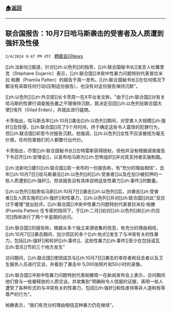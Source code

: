 ###  [:house:返回](README.md)
---


## 联合国报告：10月7日哈马斯袭击的受害者及人质遭到强奸及性侵
`3/4/2024 9:47 PM UTC ` [轉載自GNews](https://gnews.org/articles/2364795)

[[zh:法新社]]报道，针对[[zh:以色列]]的指责，[[zh:联合国秘书长]]发言人杜雅里克（Stéphane Dujarric）表示，[[zh:联合国]]冲突中性暴力问题特别代表普拉米拉·帕滕（Pramila Patten）的报告于周一发布。[[zh:联合国秘书长]]在任何情况下都没有采取任何行动(压制这份报告），也没有对这份报告保持沉默”。

[[zh:以色列]][[zh:外交部]]长卡茨周一在X平台发文称，"由于[[zh:联合国]]对有关哈马斯的性罪行调查报告置之不理保持沉默，我决定召回[[zh:以色列驻联合国大使]]埃丹（Gilad Erdan），并就此进行磋商。

卡茨指出，哈马斯去年[[zh:10月]]袭击[[zh:以色列]]期间，对受害人大规模[[zh:强奸]]及性侵，[[zh:联合国]]花了5个月时间，终于确定这些令人震惊的犯罪行为，但[[zh:联合国]]却至今对报告沉默。他强调，[[zh:以色列]]女性不应该被视为毫无价值，任何伤害她们的人都要付出代价。

卡茨指出，尽管[[zh:联合国秘书长]]古特雷斯获得授权，但他并没有根据调查报告下令召开[[zh:安理会]]，以宣布哈马斯为[[zh:恐怖组织]]并对其支持者实施制裁。

[[zh:法新社]]援引[[zh:联合国]]周一发布的一份报告称，有“充分的理由相信”，去年[[zh:10月7日]]哈马斯袭击[[zh:以色列]]的[[zh:受害者]]以及在加沙被扣押的一些人质遭到[[zh:强奸]]，但该报告没有具体说明这些性暴力[[zh:事件]]的数量。

[[zh:以色列]]指责哈马斯[[zh:10月7日]]袭击[[zh:以色列]]后，对袭击[[zh:受害者]]及人质实施的[[zh:强奸]]和性暴力，[[zh:以色列]]并对[[zh:联合国]]对此"反应过于缓慢"提出批评。[[zh:联合国]]冲突中性暴力问题特别代表普拉米拉·帕滕 (Pramila Patten) 在专家的陪同下，于[[zh:二月]]初对[[zh:以色列]]和[[zh:约旦河]]西岸进行了两个半星期的访问。

[[zh:联合国]]的报告称，根据从多个独立来源收集的信息，有充分的理由相信，[[zh:10月7日]]袭击期间，加沙郊区的多个[[zh:地点]]发生了与冲突有关的性暴力，包括[[zh:强奸]]和轮奸[[zh:事件]]，这些性暴力[[zh:事件]]至少在包括诺瓦[[zh:音乐]]节的三个地方发生”

访问期间，[[zh:联合国]]使团成员与[[zh:10月7日]]袭击的幸存者和目击者以及卫生服务人员进行交谈，并看到了袭击中 5,000张照片和50小时的录像。

[[zh:联合国]]冲突中性暴力问题特别代表帕滕周一在新闻发布会上表示，访问期间他们曾与一些被释放的人质交谈，并收集到“明确和令人信服的证据，表明一些人遭受了各种形式的与冲突有关的性暴力，包括[[zh:强奸]]和性虐待等非人道和有辱尊严的行为”。

帕滕表示，“我们有充分的理由相信这种暴力仍在继续”。
